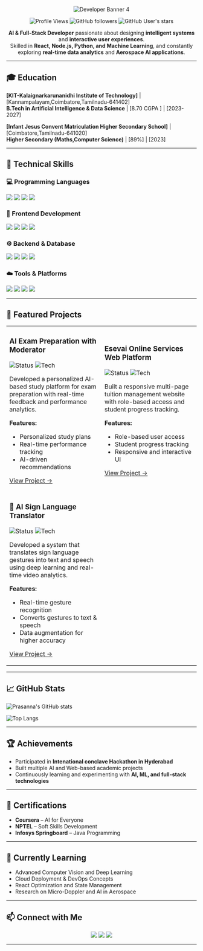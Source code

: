 <div align="center">

![Developer Banner 4](https://ishan-rest.vercel.app/svg/banner/dev4/Prasanna-Venkataraman-S)

</div>

<div align="center">


</div>

<div align="center">

![Profile Views](https://komarev.com/ghpvc/?username=prasan23bad042&color=0F52BA&style=for-the-badge&label=Profile+Views)
![GitHub followers](https://img.shields.io/github/followers/prasan23bad042?style=for-the-badge&logo=github&color=0F52BA&labelColor=000000)
![GitHub User's stars](https://img.shields.io/github/stars/prasannaProjects?style=for-the-badge&logo=github&color=0F52BA&labelColor=000000)

</div>

<div align="center">

 **AI & Full-Stack Developer** passionate about designing **intelligent systems** and **interactive user experiences**.  
 Skilled in **React, Node.js, Python, and Machine Learning**, and constantly exploring **real-time data analytics** and **Aerospace AI applications**.  

</div>  

---

## 🎓 Education

**[KIT-Kalaignarkarunanidhi Institute of Technology]** | [Kannampalayam,Coimbatore,Tamilnadu-641402]  
**B.Tech in Artificial Intelligence & Data Science** | [8.70 CGPA ] | [2023-2027]

**[Infant Jesus Convent Matriculation Higher Secondary School]** | [Coimbatore,Tamilnadu-641020]  
**Higher Secondary (Maths,Computer Science)** | [89%] | [2023]

---

## 🔧 Technical Skills  

### 💻 Programming Languages  
<p align="left">
  <img src="https://img.shields.io/badge/Python-3776AB?style=for-the-badge&logo=python&logoColor=white"/>
  <img src="https://img.shields.io/badge/JavaScript-F7DF1E?style=for-the-badge&logo=javascript&logoColor=black"/>
  <img src="https://img.shields.io/badge/C++-00599C?style=for-the-badge&logo=c%2B%2B&logoColor=white"/>
  <img src="https://img.shields.io/badge/Java-FF8C00?style=for-the-badge&logo=java&logoColor=white"/>
</p>

### 🎨 Frontend Development  
<p align="left">
  <img src="https://img.shields.io/badge/React-20232A?style=for-the-badge&logo=react&logoColor=61DAFB"/>
  <img src="https://img.shields.io/badge/Vite-646CFF?style=for-the-badge&logo=vite&logoColor=white"/>
  <img src="https://img.shields.io/badge/Bootstrap-563D7C?style=for-the-badge&logo=bootstrap&logoColor=white"/>
  <img src="https://img.shields.io/badge/CSS3-1572B6?style=for-the-badge&logo=css3&logoColor=white"/>
</p>

### ⚙️ Backend & Database  
<p align="left">
  <img src="https://img.shields.io/badge/Node.js-339933?style=for-the-badge&logo=node.js&logoColor=white"/>
  <img src="https://img.shields.io/badge/Express.js-404D59?style=for-the-badge&logo=express&logoColor=white"/>
  <img src="https://img.shields.io/badge/Firebase-FFCA28?style=for-the-badge&logo=firebase&logoColor=black"/>
  <img src="https://img.shields.io/badge/MongoDB-4EA94B?style=for-the-badge&logo=mongodb&logoColor=white"/>
</p>

### ☁️ Tools & Platforms  
<p align="left">
  <img src="https://img.shields.io/badge/Git-F05032?style=for-the-badge&logo=git&logoColor=white"/>
  <img src="https://img.shields.io/badge/Netlify-00C7B7?style=for-the-badge&logo=netlify&logoColor=white"/>
  <img src="https://img.shields.io/badge/Vercel-000000?style=for-the-badge&logo=vercel&logoColor=white"/>
  <img src="https://img.shields.io/badge/VS_Code-0078D4?style=for-the-badge&logo=visual-studio-code&logoColor=white"/>
</p>

---

## 🌟 Featured Projects

<div align="center">

<table>
<tr>
<td width="50%">

### AI Exam Preparation with Moderator
![Status](https://img.shields.io/badge/Status-Active-10B981?style=flat-square)
![Tech](https://img.shields.io/badge/Tech-React%2C%20Node-6366F1?style=flat-square)

Developed a personalized AI-based study platform for exam preparation with real-time feedback and performance analytics.

**Features:**  
- Personalized study plans  
- Real-time performance tracking  
- AI-driven recommendations  

[View Project →](https://github.com/prasan23bad042/Xprep)

</td>
<td width="50%">

### Esevai Online Services Web Platform
![Status](https://img.shields.io/badge/Status-Active-10B981?style=flat-square)
![Tech](https://img.shields.io/badge/Tech-HTML%2C%20CSS%2C%20Bootstrap%2C%20JavaScript-6366F1?style=flat-square)

Built a responsive multi-page tuition management website with role-based access and student progress tracking.

**Features:**  
- Role-based user access  
- Student progress tracking  
- Responsive and interactive UI  

[View Project →](https://github.com/prasan23bad042/esevai_vs)

</td>
</tr>
<tr>
<td width="50%">

### 🤟 AI Sign Language Translator
![Status](https://img.shields.io/badge/Status-Active-10B981?style=flat-square)
![Tech](https://img.shields.io/badge/Tech-Python%2C%20OpenCV%2C%20CNN%2C%20Flask-6366F1?style=flat-square)

Developed a system that translates sign language gestures into text and speech using deep learning and real-time video analytics.

**Features:**  
- Real-time gesture recognition  
- Converts gestures to text & speech  
- Data augmentation for higher accuracy  

[View Project →](https://github.com/prasan23bad042/sign_language_translator)

</td>
<td width="50%">

<!-- You can add another project here or leave empty -->

</td>
</tr>
</table>
</div>

---

## 📈 GitHub Stats
![Prasanna's GitHub stats](https://github-readme-stats.vercel.app/api?username=prasan23bad042&show_icons=true&theme=tokyonight)

![Top Langs](https://github-readme-stats.vercel.app/api/top-langs/?username=prasan23bad042&layout=compact&theme=tokyonight)


---

## 🏆 Achievements  

- Participated in **Intenational conclave Hackathon in Hyderabad** 
- Built multiple AI and Web-based academic projects  
- Continuously learning and experimenting with **AI, ML, and full-stack technologies**

---

## 📜 Certifications  

- **Coursera** – AI for Everyone  
- **NPTEL** – Soft Skills Development  
- **Infosys Springboard** – Java Programming  

---

## 🌱 Currently Learning  

- Advanced Computer Vision and Deep Learning  
- Cloud Deployment & DevOps Concepts  
- React Optimization and State Management  
- Research on Micro-Doppler and AI in Aerospace  

---

## 📫 Connect with Me  

<p align="center">
  <a href="https://github.com/prasan23bad042"><img src="https://img.shields.io/badge/GitHub-0D1117?style=for-the-badge&logo=github&logoColor=white"/></a>
  <a href="mailto:"><img src="https://img.shields.io/badge/Email-4285F4?style=for-the-badge&logo=gmail&logoColor=white"/></a>
  <a href="https://www.linkedin.com/in/prasanna-venkataraman-s-aa4563292/"><img src="https://img.shields.io/badge/LinkedIn-0077B5?style=for-the-badge&logo=linkedin&logoColor=white"/></a>
</p>

---
